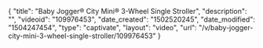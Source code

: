 {
    "title": "Baby Jogger&reg; City Mini&reg; 3-Wheel Single Stroller",
    "description": "",
    "videoid": "109976453",
    "date_created": "1502520245",
    "date_modified": "1504247454",
    "type": "captivate",
    "layout": "video",
    "url": "\/v\/baby-jogger-city-mini-3-wheel-single-stroller\/109976453"
}